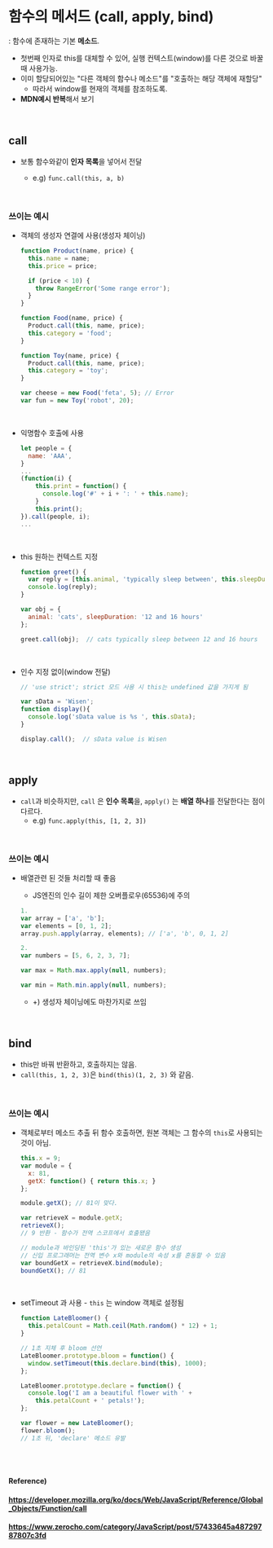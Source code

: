 # 함수의 메서드 (call, apply, bind)

: 함수에 존재하는 기본 **메소드**. 

* 첫번째 인자로 this를 대체할 수 있어, 실행 컨텍스트(window)를 다른 것으로 바꿀 때 사용가능.
* 이미 할당되어있는 "다른 객체의 함수나 메소드"를 "호출하는 해당 객체에 재할당"
  * 따라서 window를 현재의 객체를 참조하도록.
* **MDN예시 반복**해서 보기

<br>

## call

* 보통 함수와같이 **인자 목록**을 넣어서 전달

  * e.g) `func.call(this, a, b)`


<br>

### 쓰이는 예시

* 객체의 생성자 연결에 사용(생성자 체이닝)

  ```javascript
  function Product(name, price) {
    this.name = name;
    this.price = price;
  
    if (price < 10) {
      throw RangeError('Some range error');
    }
  }
  
  function Food(name, price) {
    Product.call(this, name, price);
    this.category = 'food';
  }
  
  function Toy(name, price) {
    Product.call(this, name, price);
    this.category = 'toy';
  }
  
  var cheese = new Food('feta', 5); // Error
  var fun = new Toy('robot', 20);

<br>

* 익명함수 호출에 사용

  ``` javascript
  let people = {
    name: 'AAA',
  }
  ...
  (function(i) {
      this.print = function() {
        console.log('#' + i + ': ' + this.name);
      }
      this.print();
  }).call(people, i);
  ...
  ```

  <br>

* this 원하는 컨텍스트 지정

  ```javascript
  function greet() {
    var reply = [this.animal, 'typically sleep between', this.sleepDuration].join(' ');
    console.log(reply);
  }
  
  var obj = {
    animal: 'cats', sleepDuration: '12 and 16 hours'
  };
  
  greet.call(obj);  // cats typically sleep between 12 and 16 hours

<br>

* 인수 지정 없이(window 전달)

  ```javascript
  // 'use strict'; strict 모드 사용 시 this는 undefined 값을 가지게 됨
  
  var sData = 'Wisen';
  function display(){
    console.log('sData value is %s ', this.sData);
  }
  
  display.call();  // sData value is Wisen

<br>

## apply

* `call`과 비슷하지만, `call` 은 **인수 목록**을, `apply()` 는 **배열 하나**를 전달한다는 점이 다르다.
  * e.g) `func.apply(this, [1, 2, 3])`

<br>

### 쓰이는 예시

* 배열관련 된 것들 처리할 때 좋음

  * JS엔진의 인수 길이 제한 오버플로우(65536)에 주의

  ```javascript
  1.
  var array = ['a', 'b'];
  var elements = [0, 1, 2];
  array.push.apply(array, elements); // ['a', 'b', 0, 1, 2]
  
  2.
  var numbers = [5, 6, 2, 3, 7];
  
  var max = Math.max.apply(null, numbers);
  
  var min = Math.min.apply(null, numbers);
  ```

  * +) 생성자 체이닝에도 마찬가지로 쓰임

<br>

## bind

* this만 바꿔 반환하고, 호출하지는 않음.
* `call(this, 1, 2, 3)`은 `bind(this)(1, 2, 3)` 와 같음.

<br>

### 쓰이는 예시

* 객체로부터 메소드 추출 뒤 함수 호출하면, 원본 객체는 그 함수의 `this`로 사용되는 것이 아님.

  ```javascript
  this.x = 9;
  var module = {
    x: 81,
    getX: function() { return this.x; }
  };
  
  module.getX(); // 81이 맞다.
  
  var retrieveX = module.getX;
  retrieveX();
  // 9 반환 - 함수가 전역 스코프에서 호출됐음
  
  // module과 바인딩된 'this'가 있는 새로운 함수 생성
  // 신입 프로그래머는 전역 변수 x와 module의 속성 x를 혼동할 수 있음
  var boundGetX = retrieveX.bind(module);
  boundGetX(); // 81
  ```

<br>

* setTimeout 과 사용 - `this` 는 window 객체로 설정됨

  ```javascript
  function LateBloomer() {
    this.petalCount = Math.ceil(Math.random() * 12) + 1;
  }
  
  // 1초 지체 후 bloom 선언
  LateBloomer.prototype.bloom = function() {
    window.setTimeout(this.declare.bind(this), 1000);
  };
  
  LateBloomer.prototype.declare = function() {
    console.log('I am a beautiful flower with ' +
      this.petalCount + ' petals!');
  };
  
  var flower = new LateBloomer();
  flower.bloom();
  // 1초 뒤, 'declare' 메소드 유발
  ```

<br>

<br>

#### Reference)

#### https://developer.mozilla.org/ko/docs/Web/JavaScript/Reference/Global_Objects/Function/call

#### https://www.zerocho.com/category/JavaScript/post/57433645a48729787807c3fd